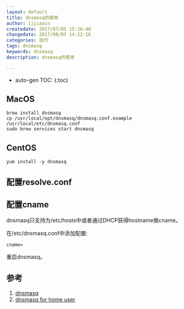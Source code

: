 ```yaml
---
layout: default
title: dnsmasq的使用
author: lijiaocn
createdate: 2017/07/05 15:16:48
changedate: 2017/08/03 14:22:16
categories: 技巧
tags: dnsmasq
keywords: dnsmasq
description: dnsmasq的使用

---
```


* auto-gen TOC:
{:toc}

## MacOS

	brew install dnsmasq
	cp /usr/local/opt/dnsmasq/dnsmasq.conf.example /usr/local/etc/dnsmasq.conf
	sudo brew services start dnsmasq

## CentOS

	yum install -y dnsmasq

## 配置resolve.conf



## 配置cname

dnsmasq只支持为/etc/hosts中或者通过DHCP获得hostname做cname。

在/etc/dnsmasq.conf中添加配置:

	cname=

重启dnsmasq。

## 参考

1. [dnsmasq][1]
2. [dnsmasq for home user][2]

[1]: http://www.thekelleys.org.uk/dnsmasq/doc.html  "dnsmasq" 
[2]: https://mohan43u.wordpress.com/2012/08/06/dnsmasq-for-home-user/ "dnsmasq for home user"
